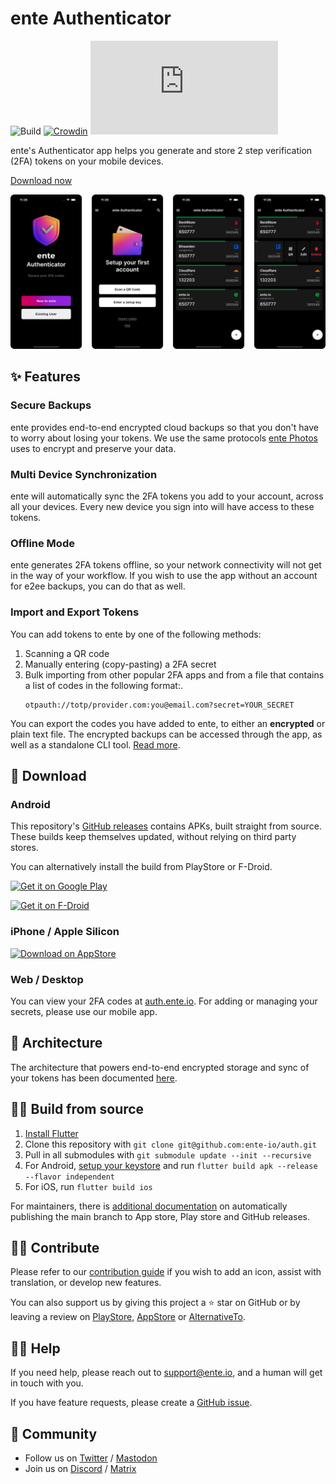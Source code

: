 # ente Authenticator

![Build](https://github.com/ente-io/auth/actions/workflows/ci.yml/badge.svg?branch=)
[![Crowdin](https://badges.crowdin.net/ente-authenticator-app/localized.svg)](https://crowdin.com/project/ente-authenticator-app) 
 [![Matrix](https://img.shields.io/matrix/ente:matrix.org?color=blue)](https://matrix.to/#/#ente:matrix.org)

ente's Authenticator app helps you generate and store 2 step verification (2FA)
tokens on your mobile devices.

[Download now](#-download)

![App Screenshots](./screenshots/screenshots.png)

## ✨ Features

### Secure Backups

ente provides end-to-end encrypted cloud backups so that you don't have to worry
about losing your tokens. We use the same protocols [ente
Photos](https://ente.io) uses to encrypt and preserve your data.


### Multi Device Synchronization

ente will automatically sync the 2FA tokens you add to your account, across all
your devices. Every new device you sign into will have access to these tokens.


### Offline Mode

ente generates 2FA tokens offline, so your network connectivity will not get in
the way of your workflow. If you wish to use the app without an account for e2ee
backups, you can do that as well.

### Import and Export Tokens

You can add tokens to ente by one of the following methods:
1. Scanning a QR code
2. Manually entering (copy-pasting) a 2FA secret
3. Bulk importing from other popular 2FA apps and from a file  that contains a list of codes in the following format:.
    ```
    otpauth://totp/provider.com:you@email.com?secret=YOUR_SECRET
    ```

You can export the codes you have added to ente, to either an **encrypted** or
plain text file. The encrypted backups can be accessed through the app, as well
as a standalone CLI tool. [Read
more](migration-guides/encrypted_export.md#how-to-use-the-exported-data).


## 📲 Download

### Android

This repository's [GitHub
releases](https://github.com/ente-io/auth/releases/latest/download/ente-auth.apk)
contains APKs, built straight from source. These builds keep themselves updated,
without relying on third party stores.

You can alternatively install the build from PlayStore or F-Droid.

<a href="https://play.google.com/store/apps/details?id=io.ente.auth"> <img
  width="197" alt="Get it on Google Play"
src="https://ente.io/static/ed265c3abdcd3efa5e29f64b927bcb44/e230a/play-store-badge.webp">
</a>

<a href="https://f-droid.org/packages/io.ente.auth/">
  <img width="197" alt="Get it on F-Droid" src="https://ente.io/static/5378d3de690a04a5011268b9caf739f5/e230a/f-droid-badge.webp">
</a>

### iPhone / Apple Silicon


<a href="https://apps.apple.com/us/app/ente-authenticator/id6444121398"> <img
  width="197" alt="Download on AppStore"
src="https://user-images.githubusercontent.com/1161789/154795157-c4468ff9-97fd-46f3-87fe-dca789d8733a.png">
</a>

### Web / Desktop

You can view your 2FA codes at [auth.ente.io](https://auth.ente.io). For adding or managing your secrets, please use our mobile app.



## 🔩 Architecture

The architecture that powers end-to-end encrypted storage and sync of your
tokens has been documented [here](architecture/README.md).


## 🧑‍💻 Build from source

1. [Install Flutter](https://flutter.dev/docs/get-started/install)
2. Clone this repository with `git clone git@github.com:ente-io/auth.git` 
3. Pull in all submodules with `git submodule update --init --recursive`
4. For Android, [setup your keystore](https://docs.flutter.dev/deployment/android#create-an-upload-keystore) and run `flutter build apk --release --flavor independent`
5. For iOS, run `flutter build ios` 

For maintainers, there is [additional documentation](RELEASES.md) on
automatically publishing the main branch to App store, Play store and GitHub
releases.


## 🧑‍🔧 Contribute

Please refer to our [contribution guide](./CONTRIBUTING.md) if you wish to add
an icon, assist with translation, or develop new features.

You can also support us by giving this project a ⭐ star on GitHub or by leaving
a review on
[PlayStore](https://play.google.com/store/apps/details?id=io.ente.auth),
[AppStore](https://apps.apple.com/us/app/ente-authenticator/id6444121398) or
[AlternativeTo](https://alternativeto.net/software/ente-authenticator/).


## 🙋‍♂️ Help

If you need help, please reach out to support@ente.io, and a human will get in
touch with you.

If you have feature requests, please create a [GitHub issue](https://github.com/ente-io/auth/issues/).



## 💜 Community

- Follow us on [Twitter](https://twitter.com/enteio) / [Mastodon](https://mstdn.social/@ente)
- Join us on [Discord](https://ente.io/discord) / [Matrix](https://ente.io/matrix)
